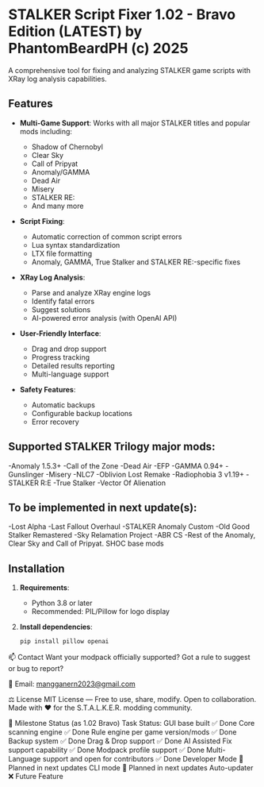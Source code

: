 # STALKER Script Fixer 1.02 - Bravo Edition (LATEST) by PhantomBeardPH (c) 2025

A comprehensive tool for fixing and analyzing STALKER game scripts with XRay log analysis capabilities.

## Features

- **Multi-Game Support**: Works with all major STALKER titles and popular mods including:
  - Shadow of Chernobyl
  - Clear Sky
  - Call of Pripyat
  - Anomaly/GAMMA
  - Dead Air
  - Misery
  - STALKER RE:
  - And many more

- **Script Fixing**:
  - Automatic correction of common script errors
  - Lua syntax standardization
  - LTX file formatting
  - Anomaly, GAMMA, True Stalker and  STALKER RE:-specific fixes

- **XRay Log Analysis**:
  - Parse and analyze XRay engine logs
  - Identify fatal errors
  - Suggest solutions
  - AI-powered error analysis (with OpenAI API)

- **User-Friendly Interface**:
  - Drag and drop support
  - Progress tracking
  - Detailed results reporting
  - Multi-language support

- **Safety Features**:
  - Automatic backups
  - Configurable backup locations
  - Error recovery
 
## Supported STALKER Trilogy major mods:

  -Anomaly 1.5.3+
  -Call of the Zone
  -Dead Air
  -EFP
  -GAMMA 0.94+
  -Gunslinger 
  -Misery
  -NLC7
  -Oblivion Lost Remake
  -Radiophobia 3 v1.19+
  -STALKER R:E
  -True Stalker
  -Vector Of Alienation

## To be implemented in next update(s):

  -Lost Alpha
  -Last Fallout Overhaul
  -STALKER Anomaly Custom
  -Old Good Stalker Remastered
  -Sky Relamation Project
  -ABR CS
  -Rest of the Anomaly, Clear Sky and Call of Pripyat. SHOC base mods
  
## Installation

1. **Requirements**:
   - Python 3.8 or later
   - Recommended: PIL/Pillow for logo display

2. **Install dependencies**:
   ```bash
   pip install pillow openai 
   
📫 Contact
Want your modpack officially supported?
Got a rule to suggest or bug to report?

📧 Email: mangganern2023@gmail.com

⚖️ License
MIT License — Free to use, share, modify.
Open to collaboration. Made with ❤️ for the S.T.A.L.K.E.R. modding community.

🏁 Milestone Status (as 1.02 Bravo)
Task	Status:
GUI base built	✅ Done
Core scanning engine	✅ Done
Rule engine per game version/mods	✅ Done
Backup system	✅ Done
Drag & Drop support	✅ Done
AI Assisted Fix support capability	✅ Done
Modpack profile support	✅ Done
Multi-Language support and open for contributors ✅ Done
Developer Mode	🔄 Planned in next updates
CLI mode	🔄 Planned in next updates
Auto-updater	❌ Future Feature



